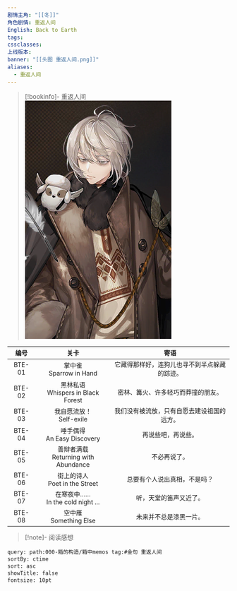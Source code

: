 ```yaml
---
剧情主角: "[[冬]]"
角色剧情: 重返人间
English: Back to Earth
tags: 
cssclasses: 
上线版本: 
banner: "[[头图 重返人间.png]]"
aliases:
  - 重返人间
---
```

> [!bookinfo]- 重返人间
> ![封面 重返人间](assets/冬·重返人间.assets/封面%20重返人间.png)
> 
|  编号  |                  关卡                   |                     寄语                     |
| :----: | :-------------------------------------: | :------------------------------------------: |
| BTE-01 |       掌中雀<br/>Sparrow in Hand        | 它藏得那样好，连狗儿也寻不到半点躲藏的踪迹。 |
| BTE-02 |  黑林私语<br/>Whispers in Black Forest  |      密林、篝火、许多轻巧而莽撞的朋友。      |
| BTE-03 |       我自愿流放！<br/>Self-exile       |  我们没有被流放，只有自愿去建设祖国的远方。  |
| BTE-04 |     唾手偶得<br/>An Easy Discovery      |              再说些吧，再说些。              |
| BTE-05 | 善辩者满载<br/>Returning with Abundance |                 不必再说了。                 |
| BTE-06 |    街上的诗人<br/>Poet in the Street    |         总要有个人说出真相，不是吗？         |
| BTE-07 |  在寒夜中……<br/>In the cold night ...   |            听，天堂的笛声又近了。            |
| BTE-08 |        空中雁<br/>Something Else        |            未来并不总是漆黑一片。            |

> [!note]- 阅读感想

~~~~note-gallery
query: path:000-箱的构造/箱中memos tag:#金句 重返人间
sortBy: ctime
sort: asc
showTitle: false
fontsize: 10pt
~~~~
